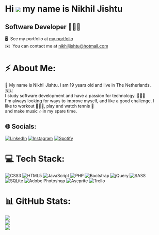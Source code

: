 Hi ![](https://user-images.githubusercontent.com/18350557/176309783-0785949b-9127-417c-8b55-ab5a4333674e.gif) my name is Nikhil Jishtu
=====================================================================================================================================

Software Developer 👨🏻‍💻
--------------------------

🖥️  See my portfolio at [my portfolio](http://87248.stu.sd-lab.nl/portfolio/index/username.html)<br>
✉️  You can contact me at [nikhiljishtu@hotmail.com](mailto:nikhiljishtu@hotmail.com)


# ⚡️ About Me:
🔭 My name is Nikhil Jishtu. I am 19 years old and live in The Netherlands. 🇳🇱<br>I study software development and have a passion for technology. 👨🏻‍💻<br>I'm always looking for ways to improve myself, and like a good challenge. I like to workout 🏋🏻‍♂️, play and watch tennis 🎾<br>and make music 🎶 in my spare time.<br>


## 🌐 Socials:
[![LinkedIn](https://img.shields.io/badge/LinkedIn-%230077B5.svg?logo=linkedin&logoColor=white)](https://nl.linkedin.com/in/nikhil-jishtu-90b1b322a) [![Instagram](https://img.shields.io/badge/Instagram-%23E4405F.svg?logo=Instagram&logoColor=white)](https://instagram.com/perplemusic) [![Spotify](https://img.shields.io/badge/Spotify-%0add08.svg?logo=spotify&logoColor=white)](https://open.spotify.com/artist/2FlT0RsqtDzGRGCv8q4ExO)

# 💻 Tech Stack:
![CSS3](https://img.shields.io/badge/css3-%231572B6.svg?style=for-the-badge&logo=css3&logoColor=white) ![HTML5](https://img.shields.io/badge/html5-%23E34F26.svg?style=for-the-badge&logo=html5&logoColor=white) ![JavaScript](https://img.shields.io/badge/javascript-%23323330.svg?style=for-the-badge&logo=javascript&logoColor=%23F7DF1E) ![PHP](https://img.shields.io/badge/php-%23777BB4.svg?style=for-the-badge&logo=php&logoColor=white) ![Bootstrap](https://img.shields.io/badge/bootstrap-%23563D7C.svg?style=for-the-badge&logo=bootstrap&logoColor=white) ![jQuery](https://img.shields.io/badge/jquery-%230769AD.svg?style=for-the-badge&logo=jquery&logoColor=white) ![SASS](https://img.shields.io/badge/SASS-hotpink.svg?style=for-the-badge&logo=SASS&logoColor=white) ![SQLite](https://img.shields.io/badge/sqlite-%2307405e.svg?style=for-the-badge&logo=sqlite&logoColor=white) ![Adobe Photoshop](https://img.shields.io/badge/adobephotoshop-%2331A8FF.svg?style=for-the-badge&logo=adobephotoshop&logoColor=white) ![Aseprite](https://img.shields.io/badge/Aseprite-FFFFFF?style=for-the-badge&logo=Aseprite&logoColor=#7D929E) ![Trello](https://img.shields.io/badge/Trello-%23026AA7.svg?style=for-the-badge&logo=Trello&logoColor=white)
# 📊 GitHub Stats:
![](https://github-readme-stats.vercel.app/api?username=NikhilJishtu&theme=dark&hide_border=false&include_all_commits=true&count_private=true)<br/>
![](https://github-readme-streak-stats.herokuapp.com/?user=NikhilJishtu&theme=dark&hide_border=false)<br/>
![](https://github-readme-stats.vercel.app/api/top-langs/?username=NikhilJishtu&theme=dark&hide_border=false&include_all_commits=true&count_private=true&layout=compact)
